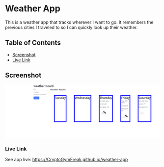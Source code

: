 
# Weather App

This is a weather app that tracks wherever I want to go. It remembers the previous cities I traveled to so I can quickly look up their weather.

## Table of Contents

- [Screenshot](#screenshot)
- [Live Link](#live-link)

## Screenshot

![screenshot](screenshot.png)

### Live Link

See app live:
https://CryptoGymFreak.github.io/weather-app